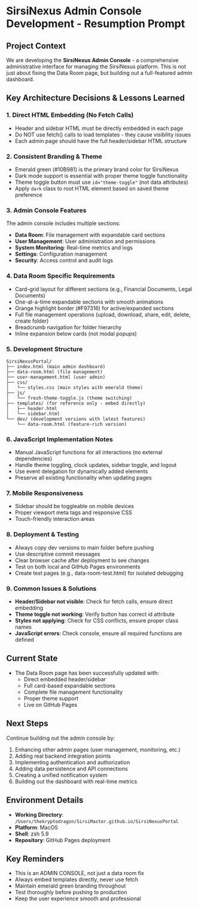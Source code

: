 # SirsiNexus Admin Console Development - Resumption Prompt

## Project Context
We are developing the **SirsiNexus Admin Console** - a comprehensive administrative interface for managing the SirsiNexus platform. This is not just about fixing the Data Room page, but building out a full-featured admin dashboard.

## Key Architecture Decisions & Lessons Learned

### 1. **Direct HTML Embedding (No Fetch Calls)**
- Header and sidebar HTML must be directly embedded in each page
- Do NOT use fetch() calls to load templates - they cause visibility issues
- Each admin page should have the full header/sidebar HTML structure

### 2. **Consistent Branding & Theme**
- Emerald green (#10B981) is the primary brand color for SirsiNexus
- Dark mode support is essential with proper theme toggle functionality
- Theme toggle button must use `id="theme-toggle"` (not data attributes)
- Apply `dark` class to root HTML element based on saved theme preference

### 3. **Admin Console Features**
The admin console includes multiple sections:
- **Data Room**: File management with expandable card sections
- **User Management**: User administration and permissions
- **System Monitoring**: Real-time metrics and logs
- **Settings**: Configuration management
- **Security**: Access control and audit logs

### 4. **Data Room Specific Requirements**
- Card-grid layout for different sections (e.g., Financial Documents, Legal Documents)
- One-at-a-time expandable sections with smooth animations
- Orange highlight border (#F97316) for active/expanded sections
- Full file management operations (upload, download, share, edit, delete, create folder)
- Breadcrumb navigation for folder hierarchy
- Inline expansion below cards (not modal popups)

### 5. **Development Structure**
```
SirsiNexusPortal/
├── index.html (main admin dashboard)
├── data-room.html (file management)
├── user-management.html (user admin)
├── css/
│   └── styles.css (main styles with emerald theme)
├── js/
│   └── fresh-theme-toggle.js (theme switching)
├── templates/ (for reference only - embed directly)
│   ├── header.html
│   └── sidebar.html
└── dev/ (development versions with latest features)
    └── data-room.html (feature-rich version)
```

### 6. **JavaScript Implementation Notes**
- Manual JavaScript functions for all interactions (no external dependencies)
- Handle theme toggling, clock updates, sidebar toggle, and logout
- Use event delegation for dynamically added elements
- Preserve all existing functionality when updating pages

### 7. **Mobile Responsiveness**
- Sidebar should be toggleable on mobile devices
- Proper viewport meta tags and responsive CSS
- Touch-friendly interaction areas

### 8. **Deployment & Testing**
- Always copy dev versions to main folder before pushing
- Use descriptive commit messages
- Clear browser cache after deployment to see changes
- Test on both local and GitHub Pages environments
- Create test pages (e.g., data-room-test.html) for isolated debugging

### 9. **Common Issues & Solutions**
- **Header/Sidebar not visible**: Check for fetch calls, ensure direct embedding
- **Theme toggle not working**: Verify button has correct id attribute
- **Styles not applying**: Check for CSS conflicts, ensure proper class names
- **JavaScript errors**: Check console, ensure all required functions are defined

## Current State
- The Data Room page has been successfully updated with:
  - Direct embedded header/sidebar
  - Full card-based expandable sections
  - Complete file management functionality
  - Proper theme support
  - Live on GitHub Pages

## Next Steps
Continue building out the admin console by:
1. Enhancing other admin pages (user management, monitoring, etc.)
2. Adding real backend integration points
3. Implementing authentication and authorization
4. Adding data persistence and API connections
5. Creating a unified notification system
6. Building out the dashboard with real-time metrics

## Environment Details
- **Working Directory**: `/Users/thekryptodragon/SirsiMaster.github.io/SirsiNexusPortal`
- **Platform**: MacOS
- **Shell**: zsh 5.9
- **Repository**: GitHub Pages deployment

## Key Reminders
- This is an ADMIN CONSOLE, not just a data room fix
- Always embed templates directly, never use fetch
- Maintain emerald green branding throughout
- Test thoroughly before pushing to production
- Keep the user experience smooth and professional

